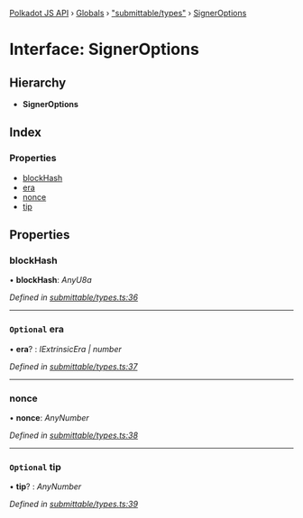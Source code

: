 [Polkadot JS API](../README.md) › [Globals](../globals.md) › ["submittable/types"](../modules/_submittable_types_.md) › [SignerOptions](_submittable_types_.signeroptions.md)

# Interface: SignerOptions

## Hierarchy

* **SignerOptions**

## Index

### Properties

* [blockHash](_submittable_types_.signeroptions.md#blockhash)
* [era](_submittable_types_.signeroptions.md#optional-era)
* [nonce](_submittable_types_.signeroptions.md#nonce)
* [tip](_submittable_types_.signeroptions.md#optional-tip)

## Properties

###  blockHash

• **blockHash**: *AnyU8a*

*Defined in [submittable/types.ts:36](https://github.com/polkadot-js/api/blob/3196e66efb/packages/api/src/submittable/types.ts#L36)*

___

### `Optional` era

• **era**? : *IExtrinsicEra | number*

*Defined in [submittable/types.ts:37](https://github.com/polkadot-js/api/blob/3196e66efb/packages/api/src/submittable/types.ts#L37)*

___

###  nonce

• **nonce**: *AnyNumber*

*Defined in [submittable/types.ts:38](https://github.com/polkadot-js/api/blob/3196e66efb/packages/api/src/submittable/types.ts#L38)*

___

### `Optional` tip

• **tip**? : *AnyNumber*

*Defined in [submittable/types.ts:39](https://github.com/polkadot-js/api/blob/3196e66efb/packages/api/src/submittable/types.ts#L39)*
